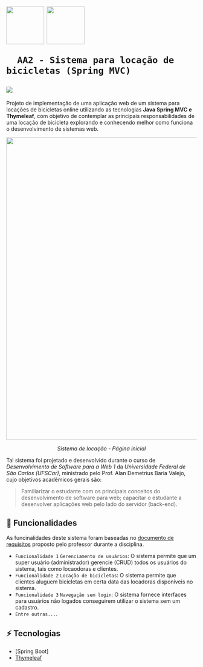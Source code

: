 <h1>
   <p> 
      <img src="https://user-images.githubusercontent.com/92659173/208775299-8a384f52-7cbe-4af6-8d11-2de7d61b3a1e.svg" width="100" align="center" />
      <img src="https://user-images.githubusercontent.com/92659173/208777593-0b0906f0-2e13-420f-a435-b78f0151671e.png" width="100" align="center" />
     
      AA2 - Sistema para locação de bicicletas (Spring MVC)
   </p>
   <img src="https://img.shields.io/github/license/vinimrs/VinChat?color=black" align="center" />
</h1>

Projeto de implementação de uma aplicação web de um sistema para locações de bicicletas online utilizando as tecnologias **Java Spring MVC e Thymeleaf**, com objetivo de contemplar as principais responsabilidades de uma locação de bicicleta explorando e conhecendo melhor como funciona o desenvolvimento de sistemas web.

<p align="center">
   <img src="https://github.com/vinimrs/AA2/assets/92659173/df480dc4-a9af-4ed0-96b7-f967ca7d5eed"  width="800"/>
   <p align="center">
      <i>Sistema de locação - Página inicial
</i>
   </p>
</p>

Tal sistema foi projetado e desenvolvido durante o curso de _Desenvolvimento de Software para a Web 1_ da _Universidade Federal de São Carlos (UFSCar)_, ministrado pelo Prof. Alan Demetrius Baria Valejo, cujo objetivos acadêmicos gerais são:

> Familiarizar o estudante com os principais conceitos do desenvolvimento de software para web; capacitar o estudante a desenvolver aplicações web pelo lado do servidor (back-end).


## :hammer: Funcionalidades

As funcinalidades deste sistema foram baseadas no [documento de requisitos](https://github.com/vinimrs/AA2/blob/main/requisitos.pdf) proposto pelo professor durante a disciplina.

- `Funcionalidade 1` `Gerenciamento de usuários`: O sistema permite que um super usuário (administrador) gerencie (CRUD) todos os usuários do sistema, tais como locaodoras e clientes.
- `Funcionalidade 2` `Locação de bicicletas`: O sistema permite que clientes aluguem bicicletas em certa data das locadoras disponíveis no sistema.
- `Funcionalidade 3` `Navegação sem login`: O sistema fornece interfaces para usuários não logados conseguirem utilizar o sistema sem um cadastro.
- `Entre outras...`.

<!--
<p align="center">
   <img src="https://user-images.githubusercontent.com/92659173/208769107-f9583f61-f9dd-45d7-bc2c-fbfdb548e14f.gif" width="300px" />
</p>
-->

## :zap: Tecnologias

- [Spring Boot]
- [Thymeleaf]

<!--
## ✅ Melhorias

Ideias de melhorias para o projeto:
-->

[Thymeleaf]: https://www.google.com/url?sa=t&rct=j&q=&esrc=s&source=web&cd=&cad=rja&uact=8&ved=2ahUKEwidqKfhqJGBAxXtHrkGHf7LC_8QFnoECAYQAQ&url=https%3A%2F%2Fwww.thymeleaf.org%2F&usg=AOvVaw1M5-AvRfL5-V-3q4RseOa6&opi=89978449
[Spring MVC]: https://spring.io/guides/gs/serving-web-content/

